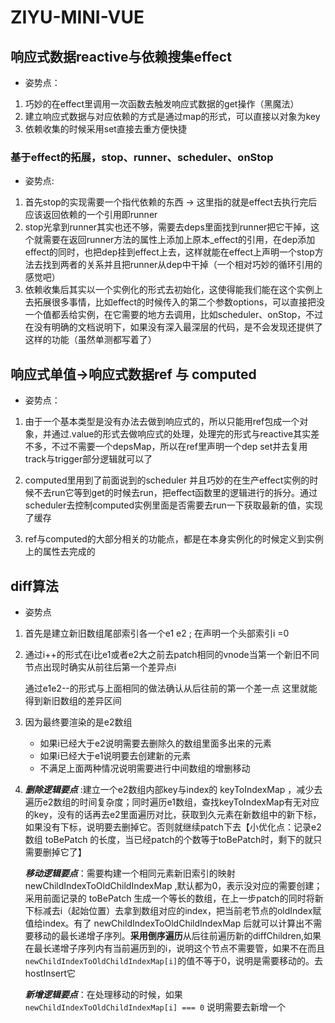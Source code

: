 # ZIYU-MINI-VUE

## 响应式数据reactive与依赖搜集effect

- 姿势点：

1. 巧妙的在effect里调用一次函数去触发响应式数据的get操作（黑魔法）
2. 建立响应式数据与对应依赖的方式是通过map的形式，可以直接以对象为key
3. 依赖收集的时候采用set直接去重方便快捷

### 基于effect的拓展，stop、runner、scheduler、onStop

- 姿势点:

1. 首先stop的实现需要一个指代依赖的东西 -> 这里指的就是effect去执行完后应该返回依赖的一个引用即runner
2. stop光拿到runner其实也还不够，需要去deps里面找到runner把它干掉，这个就需要在返回runner方法的属性上添加上原本_effect的引用，在dep添加effect的同时，也把dep挂到effect上去，这样就能在effect上声明一个stop方法去找到两者的关系并且把runner从dep中干掉（一个相对巧妙的循环引用的感觉吧）
3. 依赖收集后其实以一个实例化的形式去初始化，这使得能我们能在这个实例上去拓展很多事情，比如effect的时候传入的第二个参数options，可以直接把没一个值都丢给实例，在它需要的地方去调用，比如scheduler、onStop，不过在没有明确的文档说明下，如果没有深入最深层的代码，是不会发现还提供了这样的功能（虽然单测都写着了）

## 响应式单值->响应式数据ref 与 computed

- 姿势点：

1. 由于一个基本类型是没有办法去做到响应式的，所以只能用ref包成一个对象，并通过.value的形式去做响应式的处理，处理完的形式与reactive其实差不多，不过不需要一个depsMap，所以在ref里声明一个dep set并去复用track与trigger部分逻辑就可以了

2. computed里用到了前面说到的scheduler 并且巧妙的在生产effect实例的时候不去run它等到get的时候去run，把effect函数里的逻辑进行的拆分。通过scheduler去控制computed实例里面是否需要去run一下获取最新的值，实现了缓存

3. ref与computed的大部分相关的功能点，都是在本身实例化的时候定义到实例上的属性去完成的




## diff算法

- 姿势点

1. 首先是建立新旧数组尾部索引各一个e1 e2 ; 在声明一个头部索引i =0

2. 通过i++的形式在i比e1或者e2大之前去patch相同的vnode当第一个新旧不同节点出现时确实从前往后第一个差异点i

   通过e1e2--的形式与上面相同的做法确认从后往前的第一个差一点 这里就能得到新旧数组的差异区间

3. 因为最终要渲染的是e2数组
    - 如果i已经大于e2说明需要去删除久的数组里面多出来的元素
    - 如果i已经大于e1说明要去创建新的元素
    - 不满足上面两种情况说明需要进行中间数组的增删移动

4. ***删除逻辑要点*** :建立一个e2数组内部key与index的 keyToIndexMap ，减少去遍历e2数组的时间复杂度；同时遍历e1数组，查找keyToIndexMap有无对应的key，没有的话再去e2里面遍历对比，获取到久元素在新数组中的新下标，如果没有下标，说明要去删掉它。否则就继续patch下去【小优化点：记录e2数组 toBePatch 的长度，当已经patch的个数等于toBePatch时，剩下的就只需要删掉它了】

   ***移动逻辑要点***：需要构建一个相同元素新旧索引的映射 newChildIndexToOldChildIndexMap ,默认都为0，表示没对应的需要创建；采用前面记录的 toBePatch 生成一个等长的数组，在上一步patch的同时将新下标减去i（起始位置）去拿到数组对应的index，把当前老节点的oldIndex赋值给index。有了 newChildIndexToOldChildIndexMap 后就可以计算出不需要移动的最长递增子序列。**采用倒序遍历**从后往前遍历新的diffChildren,如果在最长递增子序列内有当前遍历到的i，说明这个节点不需要管，如果不在而且`newChildIndexToOldChildIndexMap[i]`的值不等于0，说明是需要移动的。去hostInsert它

   ***新增逻辑要点***：在处理移动的时候，如果`newChildIndexToOldChildIndexMap[i] === 0` 说明需要去新增一个
   